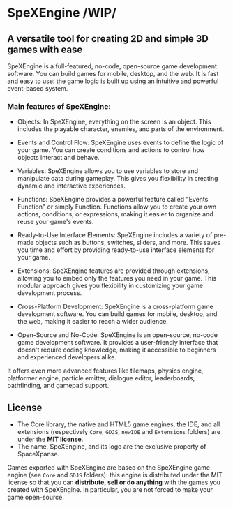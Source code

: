 # SpeXEngine /WIP/ 
## A versatile tool for creating 2D and simple 3D games with ease

<!-- ![SpeXEngine logo](https://raw.githubusercontent.com/4ian/SpeXEngine/master/newIDE/SpeXEngine%20banner.png "SpeXEngine logo") -->

SpeXEngine is a full-featured, no-code, open-source game development software. You can build games for mobile, desktop, and the web. It is fast and easy to use: the game logic is built up using an intuitive and powerful event-based system.

### Main features of SpeXEngine:

- Objects: In SpeXEngine, everything on the screen is an object. This includes the playable character, enemies, and parts of the environment.

- Events and Control Flow: SpeXEngine uses events to define the logic of your game. You can create conditions and actions to control how objects interact and behave.

- Variables: SpeXEngine allows you to use variables to store and manipulate data during gameplay. This gives you flexibility in creating dynamic and interactive experiences.

- Functions: SpeXEngine provides a powerful feature called "Events Function" or simply Function. Functions allow you to create your own actions, conditions, or expressions, making it easier to organize and reuse your game's events.

- Ready-to-Use Interface Elements: SpeXEngine includes a variety of pre-made objects such as buttons, switches, sliders, and more. This saves you time and effort by providing ready-to-use interface elements for your game.

- Extensions: SpeXEngine features are provided through extensions, allowing you to embed only the features you need in your game. This modular approach gives you flexibility in customizing your game development process.

- Cross-Platform Development: SpeXEngine is a cross-platform game development software. You can build games for mobile, desktop, and the web, making it easier to reach a wider audience.

- Open-Source and No-Code: SpeXEngine is an open-source, no-code game development software. It provides a user-friendly interface that doesn't require coding knowledge, making it accessible to beginners and experienced developers alike.

It offers even more advanced features like tilemaps, physics engine, platformer engine, particle emitter, dialogue editor, leaderboards, pathfinding, and gamepad support. 

<!-- 

![The SpeXEngine editor when editing a game level](https://raw.githubusercontent.com/4ian/SpeXEngine/master/newIDE/SpeXEngine%20screenshot.png "The SpeXEngine editor when editing a game level") -->

<!-- ## Getting started

| ❔ I want to...                 | 🚀 What to do                                                                                                                                                     |
| ------------------------------- | ----------------------------------------------------------------------------------------------------------------------------------------------------------------- |
| Download SpeXEngine to make games | Go to [SpeXEngine website](https://SpeXEngine.io) to download the app!                                                                                                |
| Contribute to the editor        | Download [Node.js] and follow this [README](newIDE/README.md).                                                                                                    |
| Create/improve an extension     | Download [Node.js] and follow this [README](newIDE/README-extensions.md).                                                                                         |
| Help to translate SpeXEngine      | Go on the [SpeXEngine project on Crowdin](https://crowdin.com/project/SpeXEngine) or translate [in-app tutorials](https://github.com/SpeXEngineApp/SpeXEngine-tutorials). |

> Are you interested in contributing to SpeXEngine for the first time? Take a look at the list of **[good first issues](https://github.com/4ian/SpeXEngine/issues?q=is%3Aissue+is%3Aopen+label%3A%22%F0%9F%91%8Cgood+first+issue%22)**, **[good first contributions](https://github.com/4ian/SpeXEngine/discussions/categories/good-first-contribution)** or the **["🏐 not too hard" cards](https://trello.com/b/qf0lM7k8/SpeXEngine-roadmap?menu=filter&filter=label:Not%20too%20hard%20%E2%9A%BD%EF%B8%8F)** on the Roadmap.

## Overview of the architecture

| Directory     | ℹ️ Description                                                                                    |
| ------------- | ------------------------------------------------------------------------------------------------- |
| `Core`        | SpeXEngine core library, containing common tools to implement the IDE and work with SpeXEngine games. |
| `GDJS`        | The game engine, written in TypeScript, using PixiJS (WebGL), powering all SpeXEngine games.        |
| `SpeXEngine.js` | Bindings of `Core`, `GDJS` and `Extensions` to JavaScript (with WebAssembly), used by the IDE.    |
| `newIDE`      | The game editor, written in JavaScript with React, Electron and PixiJS.                           |
| `Extensions`  | Extensions for the game engine, providing objects, behaviors, events and new features.            |

To learn more about SpeXEngine Architecture, read the [architecture overview here](Core/SpeXEngine-Architecture-Overview.md).

Pre-generated documentation of the Core library, C++ and TypeScript game engines is [available here](https://docs.SpeXEngine.io).

Status of the tests and builds: [![macOS and Linux build status](https://circleci.com/gh/4ian/SpeXEngine.svg?style=shield)](https://app.circleci.com/pipelines/github/4ian/SpeXEngine) [![Fast tests status](https://SpeXEngine.semaphoreci.com/badges/SpeXEngine/branches/master.svg?style=shields)](https://SpeXEngine.semaphoreci.com/projects/SpeXEngine) [![All tests status](https://www.travis-ci.com/4ian/SpeXEngine.svg?branch=master)](https://www.travis-ci.com/github/4ian/SpeXEngine) [![Windows Build status](https://ci.appveyor.com/api/projects/status/84uhtdox47xp422x/branch/master?svg=true)](https://ci.appveyor.com/project/4ian/SpeXEngine/branch/master) [![https://good-labs.github.io/greater-good-affirmation/assets/images/badge.svg](https://good-labs.github.io/greater-good-affirmation/assets/images/badge.svg)](https://good-labs.github.io/greater-good-affirmation)

## Links

### Community

- [SpeXEngine forums](https://forum.SpeXEngine.io) and [Discord chat](https://discord.gg/SpeXEngine).
- [SpeXEngine homepage](https://SpeXEngine.io)
- [SpeXEngine wiki (documentation)](https://wiki.SpeXEngine.io/SpeXEngine5/start)
- Help translate SpeXEngine in your language: [SpeXEngine project on Crowdin](https://crowdin.com/project/SpeXEngine).

### Development Roadmap

- [SpeXEngine Roadmap on Trello.com](https://trello.com/b/qf0lM7k8/SpeXEngine-roadmap), for a global view of the features that could be added. Please vote and comment here for new features/requests.
- [GitHub issue page](https://github.com/4ian/SpeXEngine/issues), for technical issues and bugs.
- [Github discussions](https://github.com/4ian/SpeXEngine/discussions) to talk about new features and ideas.

### Games made with SpeXEngine

- See the [showcase of games](https://SpeXEngine.io/games) created with SpeXEngine.
- Find more SpeXEngine games on [gd.games](https://gd.games).
- Suggest your game to be [added to the showcase here](https://docs.google.com/forms/d/e/1FAIpQLSfjiOnkbODuPifSGuzxYY61vB5kyMWdTZSSqkJsv3H6ePRTQA/viewform).

[![Some games made with SpeXEngine](https://raw.githubusercontent.com/4ian/SpeXEngine/master/newIDE/SpeXEngine%20games.png "Some games made with SpeXEngine")](https://SpeXEngine.io/games)

-->

## License

- The Core library, the native and HTML5 game engines, the IDE, and all extensions (respectively `Core`, `GDJS`, `newIDE` and `Extensions` folders) are under the **MIT license**.
- The name, SpeXEngine, and its logo are the exclusive property of SpaceXpanse.

Games exported with SpeXEngine are based on the SpeXEngine game engine (see `Core` and `GDJS` folders): this engine is distributed under the MIT license so that you can **distribute, sell or do anything** with the games you created with SpeXEngine. In particular, you are not forced to make your game open-source.

[node.js]: https://nodejs.org
